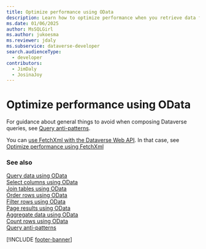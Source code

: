 ```yaml
---
title: Optimize performance using OData
description: Learn how to optimize performance when you retrieve data from Microsoft Dataverse using OData.
ms.date: 01/06/2025
author: MsSQLGirl
ms.author: jukoesma
ms.reviewer: jdaly
ms.subservice: dataverse-developer
search.audienceType: 
  - developer
contributors: 
  - JimDaly
  - JosinaJoy
---
```

# Optimize performance using OData

For guidance about general things to avoid when composing Dataverse queries, see [Query anti-patterns](../../query-antipatterns.md).

You can [use FetchXml with the Dataverse Web API](../../fetchxml/retrieve-data.md). In that case, see [Optimize performance using FetchXml](../../fetchxml/optimize-performance.md)

### See also

[Query data using OData](overview.md)   
[Select columns using OData](select-columns.md)  
[Join tables using OData](join-tables.md)  
[Order rows using OData](order-rows.md)  
[Filter rows using OData](filter-rows.md)  
[Page results using OData](page-results.md)   
[Aggregate data using OData](aggregate-data.md)   
[Count rows using OData](count-rows.md)   
[Query anti-patterns](../../query-antipatterns.md) 

[!INCLUDE [footer-banner](../../../../includes/footer-banner.md)]